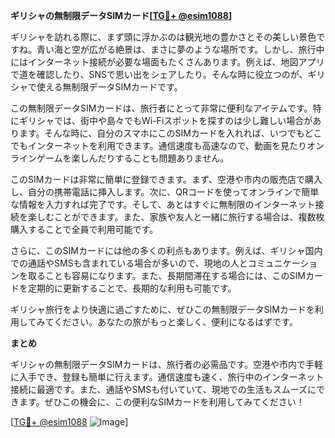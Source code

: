 **ギリシャの無制限データSIMカード[[TG💪+ @esim1088](https://t.me/s/esim1088)]**

ギリシャを訪れる際に、まず頭に浮かぶのは観光地の豊かさとその美しい景色ですね。青い海と空が広がる絶景は、まさに夢のような場所です。しかし、旅行中にはインターネット接続が必要な場面もたくさんあります。例えば、地図アプリで道を確認したり、SNSで思い出をシェアしたり。そんな時に役立つのが、ギリシャで使える無制限データSIMカードです。

この無制限データSIMカードは、旅行者にとって非常に便利なアイテムです。特にギリシャでは、街中や島々でもWi-Fiスポットを探すのは少し難しい場合があります。そんな時に、自分のスマホにこのSIMカードを入れれば、いつでもどこでもインターネットを利用できます。通信速度も高速なので、動画を見たりオンラインゲームを楽しんだりすることも問題ありません。

このSIMカードは非常に簡単に登録できます。まず、空港や市内の販売店で購入し、自分の携帯電話に挿入します。次に、QRコードを使ってオンラインで簡単な情報を入力すれば完了です。そして、あとはすぐに無制限のインターネット接続を楽しむことができます。また、家族や友人と一緒に旅行する場合は、複数枚購入することで全員で利用可能です。

さらに、このSIMカードには他の多くの利点もあります。例えば、ギリシャ国内での通話やSMSも含まれている場合が多いので、現地の人とコミュニケーションを取ることも容易になります。また、長期間滞在する場合には、このSIMカードを定期的に更新することで、長期的な利用も可能です。

ギリシャ旅行をより快適に過ごすために、ぜひこの無制限データSIMカードを利用してみてください。あなたの旅がもっと楽しく、便利になるはずです。

**まとめ**

ギリシャの無制限データSIMカードは、旅行者の必需品です。空港や市内で手軽に入手でき、登録も簡単に行えます。通信速度も速く、旅行中のインターネット接続に最適です。また、通話やSMSも付いていて、現地での生活もスムーズにできます。ぜひこの機会に、この便利なSIMカードを利用してみてください！

[[TG💪+ @esim1088](https://t.me/s/esim1088) ![Image](https://i.postimg.cc/Y0z9fWf4/image.png)]